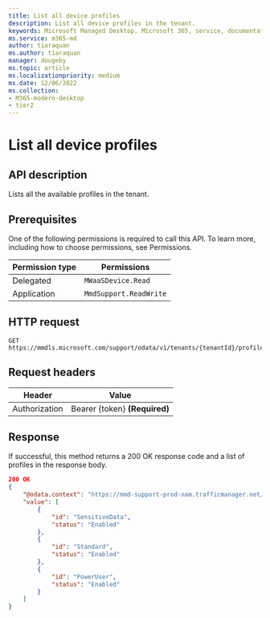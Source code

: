 ```yaml
---
title: List all device profiles
description: List all device profiles in the tenant.
keywords: Microsoft Managed Desktop, Microsoft 365, service, documentation
ms.service: m365-md
author: tiaraquan
ms.author: tiaraquan
manager: dougeby
ms.topic: article
ms.localizationpriority: medium
ms.date: 12/06/2022
ms.collection: 
- M365-modern-desktop
- tier2
---
```


# List all device profiles

## API description

Lists all the available profiles in the tenant.

## Prerequisites

One of the following permissions is required to call this API. To learn more, including how to choose permissions, see Permissions.

| Permission type | Permissions |
| --- | --- |
| Delegated | `MWaaSDevice.Read` |
| Application | `MmdSupport.ReadWrite` |

## HTTP request

```http
GET https://mmdls.microsoft.com/support/odata/v1/tenants/{tenantId}/profiles  
```

## Request headers

| Header | Value  |
| --- | --- |
| Authorization | Bearer {token} **(Required)** |

## Response

If successful, this method returns a 200 OK response code and a list of profiles in the response body.

```json
200 OK
{ 
    "@odata.context": "https://mmd-support-prod-nam.trafficmanager.net/odata/v1/$metadata#Profile", 
    "value": [ 
        { 
            "id": "SensitiveData", 
            "status": "Enabled" 
        }, 
        { 
            "id": "Standard", 
            "status": "Enabled" 
        }, 
        { 
            "id": "PowerUser", 
            "status": "Enabled" 
        } 
    ] 
} 
```

